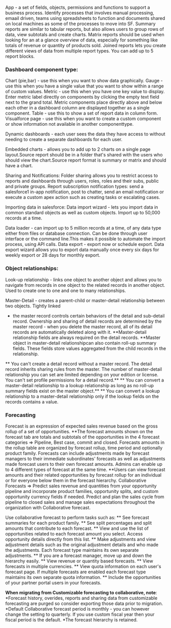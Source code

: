 App - a set of fields, objects, permissions and functions to support a business process.
Identify processes that involves manual processing, emaail driven, teams using spreadsheets to function and documents shared on local machines as some of the processes to move into SF.
Summary reports are similar to tabular reports, but also allows users to group rows of data, view subtotals 
and create charts.
Matrix reports should be used when looking for an at a glance overview of data, especially for something 
like totals of revenue or quantity of products sold.
Joined reports lets you create different views of data from multiple report types. You can add up to 
5 report blocks.

### Dashboard component type:
Chart (pie,bar) - use this when you want to show data graphically.
Gauge - use this when you have a single value that you want to show within a range of custom values.
Metric - use this when you have one key value to display. Enter metric label directly on components
by clicking the empty text field next to the grand total. Metric components place directly above and 
below each other in a dashboard column are displayed together as a single component.
Table - use this to show a set of report data in column form.
Visualforce page - use this when you want to create a custom component or show information not
available in another componenttype.

Dynamic dashboards - each user sees the data they have access to without needing to create a 
separate dashboards for each user.

Embedded charts - allows you to add up to 2 charts on a single page layout.Source report should
be in a folder that's shared with the users who should view the chart.Source report format is summary 
or matrix and should have a chart.

Sharing and Notifications:
Folder sharing allows you to restrict access to reports and dashboards through users, roles, roles and 
their subs, public and private groups.
Report subscription notification types: send a salesforce1 in-app notification, post to chatter, send an 
email notification or execute a custom apex action such as creating tasks or escalating cases.

Importing data in salesforce:
Data import wizard - lets you import data in common standard objects as well as custom objects.
Import up to 50,000 records at a time.

Data loader - can import up to 5 million records at a time, of any data type either from files or database
connection. Can be done through user interface or the command line.This makes it possible to automate 
the import process, using API calls.
Data export - export now or schedule export.
Data export wizard allows you to export data manually once every six days for weekly export or 28 days 
for monthly export.

### Object relationships:
Look-up relationship - links one object to another object and allows you to navigate from records in one 
object to the related records in another object. Used to create one to one and one to many relationships.

Master-Detail - creates a parent-child or master-detail relationship between two objects. Tightly linked
- the master record controls certain behaviors of the detail and sub-detail record. Ownership and sharing
of detail records are determined by the master record - when you delete the master record, all of its detail
records are automatically deleted along with it. **Master-detail relationship fields are always required
on the detail records.
**Master object in master-detail relationshipcan also contain roll-up summary fields. These fields store 
values aggregated from the child records in the relationship.

** You can't create a detail record without a master record. The detail record inherits sharing rules
from the master. The number of master-detail relationship you can set are limited depending on your 
edition or license. You can't set profile permissions for a detail record.**
** You can convert a master-detail relationship to a lookup relationship as long as no roll-up summary
fields exist on the master object.**
** You can convert a lookup relationship to a master-detail relationship only if the lookup fields on 
the records contains a value.

### Forecasting
Forecast is an expression of expected sales revenue based on the gross rollup of a set of opportunities.
**The forecast amounts shown on the forecast tab are totals and subtotals of the opportunities in the 4 forecast categories => Pipeline,
Best case, commit and closed.
Forecasts amounts in the rollup table are organized by forecast rollup, time period and optionally product family.
Forecasts can include adjustments made by forecast managers to their immediate subordinates' forecasts as well as adjustments made forecast 
users to their own forecast amounts.
Admins can enable up to 4 different types of forecast at the same time.
**Users can view forecast amounts and their related opportunities by forecast rollup for an individual or for everyone below them in 
the forecast hierarchy.
Collaborative Forecasts => Predict sales revenue and quantities from your opportunity pipeline and incorporate product families, opportunity
splits, and custom opportunity currency fields if needed.
Predict and plan the sales cycle from pipeline to closed sales and manage sales expectations throughout the organization with 
Collaborative forecast.

Use collaborative forecast to perform tasks such as:
** See forecast summaries for each product family.
** See split percentages and split amounts that contribute to each forecast.
** View and use the list of opportunities related to each forecast amount you select. Access opportunity details directly from this list.
** Make adjustments and view adjustment details such as the original adjustment details and who made the adjustments. Each forecast type
maintains its own separate adjustments.
** If you are a forecast manager, move up and down the hierarchy easily.
** View revenue or quantity based forecasts.
** View forecasts in multiple currencies. 
** View quota information on each user's forecast page. If multiple forecasts are enabled each forecast type maintains its own separate 
quota information.
** Include the opportunities of your partner portal users in your forecasts.
 
**When migrating from Customizable forecasting to collaborative, note**:
*Forecast history, overides, reports and sharing data from customizable forecasting are purged so consider exporting those data prior
to migration.
*Default Collaborative forecast period is monthly - you can however change the setting to quarterly. If you use custom fiscal year then 
your fiscal period is the default.
*The forecast hierarchy is retained.
